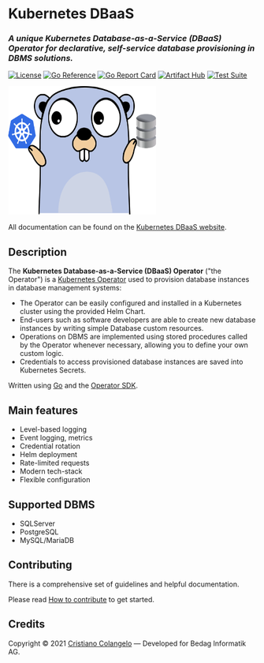 # Kubernetes DBaaS
### *A unique Kubernetes Database-as-a-Service (DBaaS) Operator for declarative, self-service database provisioning in DBMS solutions.*

[![License](https://img.shields.io/badge/License-Apache%202.0-blue.svg)](https://opensource.org/licenses/Apache-2.0)
[![Go Reference](https://pkg.go.dev/badge/github.com/bedag/kubernetes-dbaas.svg)](https://pkg.go.dev/github.com/bedag/kubernetes-dbaas)
[![Go Report Card](https://goreportcard.com/badge/github.com/bedag/kubernetes-dbaas)](https://goreportcard.com/report/github.com/bedag/kubernetes-dbaas)
[![Artifact Hub](https://img.shields.io/endpoint?url=https://artifacthub.io/badge/repository/kubernetes-dbaas)](https://artifacthub.io/packages/helm/kubernetes-dbaas/kubernetes-dbaas)
[![Test Suite](https://github.com/bedag/kubernetes-dbaas/actions/workflows/go.yaml/badge.svg)](https://github.com/bedag/kubernetes-dbaas/actions/workflows/go.yaml)

<img alt="Kubernetes DBaaS Logo" src="website/static/img/logo.svg" width="300" height="260">

All documentation can be found on the [Kubernetes DBaaS website](https://bedag.github.io/kubernetes-dbaas).

## Description

The **Kubernetes Database-as-a-Service (DBaaS) Operator** ("the Operator") is a [Kubernetes
Operator](https://kubernetes.io/docs/concepts/extend-kubernetes/operator/) used
to provision database instances in database management systems:

- The Operator can be easily configured and installed in a Kubernetes cluster
  using the provided Helm Chart.
- End-users such as software developers are able to create new database
  instances by writing simple Database custom resources.
- Operations on DBMS are implemented using stored procedures called by the
  Operator whenever necessary, allowing you to define your own custom logic.
- Credentials to access provisioned database instances are saved into Kubernetes
  Secrets.
  
Written using [Go](https://go.dev/) and the [Operator SDK](https://github.com/operator-framework/operator-sdk).
  
## Main features

- Level-based logging
- Event logging, metrics
- Credential rotation
- Helm deployment
- Rate-limited requests
- Modern tech-stack
- Flexible configuration

## Supported DBMS

- SQLServer
- PostgreSQL
- MySQL/MariaDB

## Contributing

There is a comprehensive set of guidelines and helpful documentation.

Please read [How to contribute](https://bedag.github.io/kubernetes-dbaas/docs/contributing/how-to-contribute) to get started.

## Credits

Copyright © 2021 [Cristiano Colangelo](https://github.com/criscola) —
Developed for Bedag Informatik AG.
